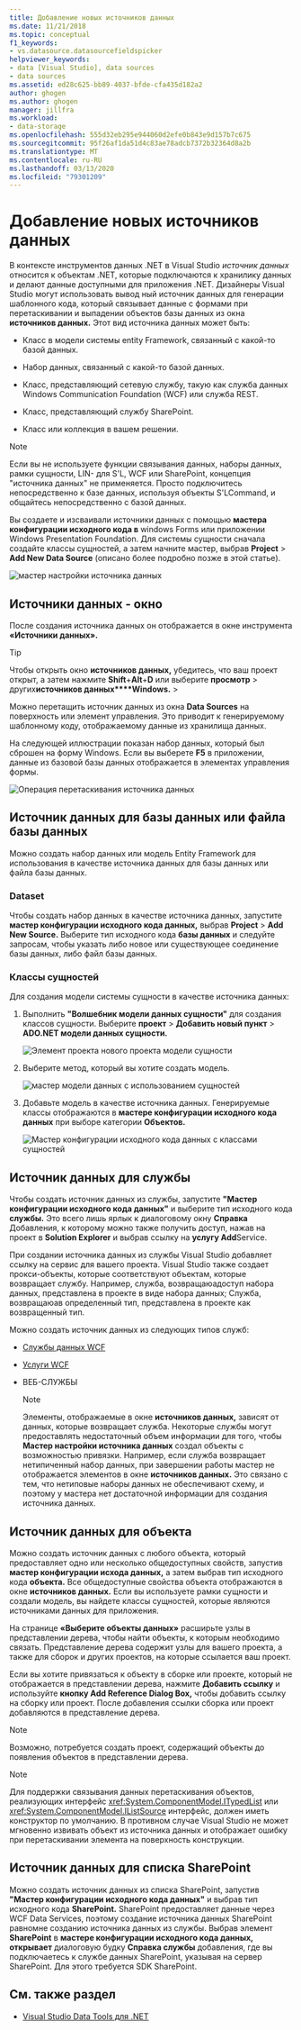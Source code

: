```yaml
---
title: Добавление новых источников данных
ms.date: 11/21/2018
ms.topic: conceptual
f1_keywords:
- vs.datasource.datasourcefieldspicker
helpviewer_keywords:
- data [Visual Studio], data sources
- data sources
ms.assetid: ed28c625-bb89-4037-bfde-cfa435d182a2
author: ghogen
ms.author: ghogen
manager: jillfra
ms.workload:
- data-storage
ms.openlocfilehash: 555d32eb295e944060d2efe0b843e9d157b7c675
ms.sourcegitcommit: 95f26af1da51d4c83ae78adcb7372b32364d8a2b
ms.translationtype: MT
ms.contentlocale: ru-RU
ms.lasthandoff: 03/13/2020
ms.locfileid: "79301209"
---
```

# <a name="add-new-data-sources"></a>Добавление новых источников данных

В контексте инструментов данных .NET в Visual Studio *источник данных* относится к объектам .NET, которые подключаются к хранилику данных и делают данные доступными для приложения .NET. Дизайнеры Visual Studio могут использовать вывод ный источник данных для генерации шаблонного кода, который связывает данные с формами при перетаскивании и выпадении объектов базы данных из окна **источников данных.** Этот вид источника данных может быть:

- Класс в модели системы entity Framework, связанный с какой-то базой данных.

- Набор данных, связанный с какой-то базой данных.

- Класс, представляющий сетевую службу, такую как служба данных Windows Communication Foundation (WCF) или служба REST.

- Класс, представляющий службу SharePoint.

- Класс или коллекция в вашем решении.

> [!NOTE]
> Если вы не используете функции связывания данных, наборы данных, рамки сущности, LIN- для S'L, WCF или SharePoint, концепция "источника данных" не применяется. Просто подключитесь непосредственно к базе данных, используя объекты S'LCommand, и общайтесь непосредственно с базой данных.

Вы создаете и изсваивали источники данных с помощью **мастера конфигурации исходного кода в** windows Forms или приложении Windows Presentation Foundation. Для системы сущности сначала создайте классы сущностей, а затем начните мастер, выбрав **Project** > **Add New Data Source** (описано более подробно позже в этой статье).

![мастер настройки источника данных](../data-tools/media/data-source-configuration-wizard.png)

## <a name="data-sources-window"></a>Источники данных - окно

После создания источника данных он отображается в окне инструмента **«Источники данных».**

> [!TIP]
> Чтобы открыть окно **источников данных,** убедитесь, что ваш проект открыт, а затем нажмите **Shift**+**Alt**+**D** или выберите **просмотр** > других**источников данных****Windows.** > 

Можно перетащить источник данных из окна **Data Sources** на поверхность или элемент управления. Это приводит к генерируемому шаблонному коду, отображаемому данные из хранилища данных.

На следующей иллюстрации показан набор данных, который был сброшен на форму Windows. Если вы выберете **F5** в приложении, данные из базовой базы данных отображается в элементах управления формы.

![Операция перетаскивания источника данных](../data-tools/media/raddata-data-source-drag-operation.png)

## <a name="data-source-for-a-database-or-a-database-file"></a>Источник данных для базы данных или файла базы данных

Можно создать набор данных или модель Entity Framework для использования в качестве источника данных для базы данных или файла базы данных.

### <a name="dataset"></a>Dataset

Чтобы создать набор данных в качестве источника данных, запустите **мастер конфигурации исходного кода данных,** выбрав **Project** > **Add New Source.** Выберите тип исходного кода **базы данных** и следуйте запросам, чтобы указать либо новое или существующее соединение базы данных, либо файл базы данных.

### <a name="entity-classes"></a>Классы сущностей

Для создания модели системы сущности в качестве источника данных:

1. Выполнить **"Волшебник модели данных сущности"** для создания классов сущности. Выберите **проект** > **Добавить новый пункт** > **ADO.NET модели данных сущности.**

   ![Элемент проекта нового проекта модели сущности](../data-tools/media/raddata-new-entity-framework-model-project-item.png)

1. Выберите метод, который вы хотите создать модель.

   ![мастер модели данных с использованием сущностей](../data-tools/media/raddata-entity-data-model-wizard.png)

1. Добавьте модель в качестве источника данных. Генерируемые классы отображаются в **мастере конфигурации исходного кода данных** при выборе категории **Объектов.**

   ![Мастер конфигурации исходного кода данных с классами сущностей](../data-tools/media/raddata-data-source-configuration-wizard-with-entity-classes.png)

## <a name="data-source-for-a-service"></a>Источник данных для службы

Чтобы создать источник данных из службы, запустите **"Мастер конфигурации исходного кода данных"** и выберите тип исходного кода **службы.** Это всего лишь ярлык к диалоговому окну **Справка** Добавления, к которому можно также получить доступ, нажав на проект в **Solution Explorer** и выбрав ссылку на **услугу Add**Service.

При создании источника данных из службы Visual Studio добавляет ссылку на сервис для вашего проекта. Visual Studio также создает прокси-объекты, которые соответствуют объектам, которые возвращает службу. Например, служба, возвращаюадоступ набора данных, представлена в проекте в виде набора данных; Служба, возвращаюав определенный тип, представлена в проекте как возвращенный тип.

Можно создать источник данных из следующих типов служб:

- [Службы данных WCF](/dotnet/framework/data/wcf/wcf-data-services-overview)

- [Услуги WCF](../data-tools/windows-communication-foundation-services-and-wcf-data-services-in-visual-studio.md)

- ВЕБ-СЛУЖБЫ

    > [!NOTE]
    > Элементы, отображаемые в окне **источников данных,** зависят от данных, которые возвращает служба. Некоторые службы могут предоставлять недостаточный объем информации для того, чтобы **Мастер настройки источника данных** создал объекты с возможностью привязки. Например, если служба возвращает нетипиченный набор данных, при завершении работы мастер не отображается элементов в окне **источников данных.** Это связано с тем, что нетиповые наборы данных не обеспечивают схему, и поэтому у мастера нет достаточной информации для создания источника данных.

## <a name="data-source-for-an-object"></a>Источник данных для объекта

Можно создать источник данных с любого объекта, который предоставляет одно или несколько общедоступных свойств, запустив **мастер конфигурации исхода данных,** а затем выбрав тип исходного кода **объекта.** Все общедоступные свойства объекта отображаются в окне **источников данных.** Если вы используете рамки сущности и создали модель, вы найдете классы сущностей, которые являются источниками данных для приложения.

На странице **«Выберите объекты данных»** расширьте узлы в представлении дерева, чтобы найти объекты, к которым необходимо связать. Представление дерева содержит узлы для вашего проекта, а также для сборок и других проектов, на которые ссылается ваш проект.

Если вы хотите привязаться к объекту в сборке или проекте, который не отображается в представлении дерева, нажмите **Добавить ссылку** и используйте **кнопку Add Reference Dialog Box,** чтобы добавить ссылку на сборку или проект. После добавления ссылки сборка или проект добавляются в представление дерева.

> [!NOTE]
> Возможно, потребуется создать проект, содержащий объекты до появления объектов в представлении дерева.

> [!NOTE]
> Для поддержки связывания данных перетаскивания объектов, реализующих интерфейс <xref:System.ComponentModel.ITypedList> или <xref:System.ComponentModel.IListSource> интерфейс, должен иметь конструктор по умолчанию. В противном случае Visual Studio не может мгновенно извивать объект из источника данных и отображает ошибку при перетаскивании элемента на поверхность конструкции.

## <a name="data-source-for-a-sharepoint-list"></a>Источник данных для списка SharePoint

Можно создать источник данных из списка SharePoint, запустив **"Мастер конфигурации исходного кода данных"** и выбрав тип исходного кода **SharePoint.** SharePoint предоставляет данные через WCF Data Services, поэтому создание источника данных SharePoint равномне созданию источника данных из службы. Выбрав элемент **SharePoint** в **мастере конфигурации исходного кода данных, открывает** диалоговую будку **Справка службы** добавления, где вы подключаетесь к службе данных SharePoint, указывая на сервер SharePoint. Для этого требуется SDK SharePoint.

## <a name="see-also"></a>См. также раздел

- [Visual Studio Data Tools для .NET](../data-tools/visual-studio-data-tools-for-dotnet.md)
